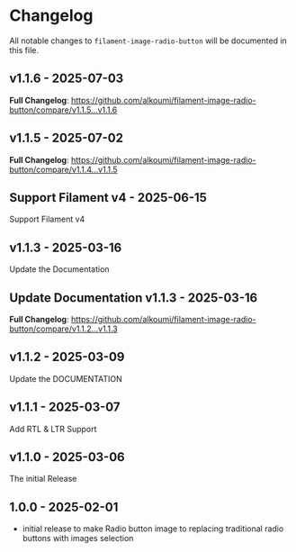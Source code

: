 # Changelog

All notable changes to `filament-image-radio-button` will be documented in this file.

## v1.1.6 - 2025-07-03

**Full Changelog**: https://github.com/alkoumi/filament-image-radio-button/compare/v1.1.5...v1.1.6

## v1.1.5 - 2025-07-02

**Full Changelog**: https://github.com/alkoumi/filament-image-radio-button/compare/v1.1.4...v1.1.5

## Support Filament v4 - 2025-06-15

Support Filament v4

## v1.1.3 - 2025-03-16

Update the Documentation

## Update Documentation v1.1.3 - 2025-03-16

**Full Changelog**: https://github.com/alkoumi/filament-image-radio-button/compare/v1.1.2...v1.1.3

## v1.1.2 - 2025-03-09

Update the DOCUMENTATION

## v1.1.1 - 2025-03-07

Add RTL & LTR Support

## v1.1.0 - 2025-03-06

The initial Release

## 1.0.0 - 2025-02-01

- initial release to make Radio button image to replacing traditional radio buttons with images selection
